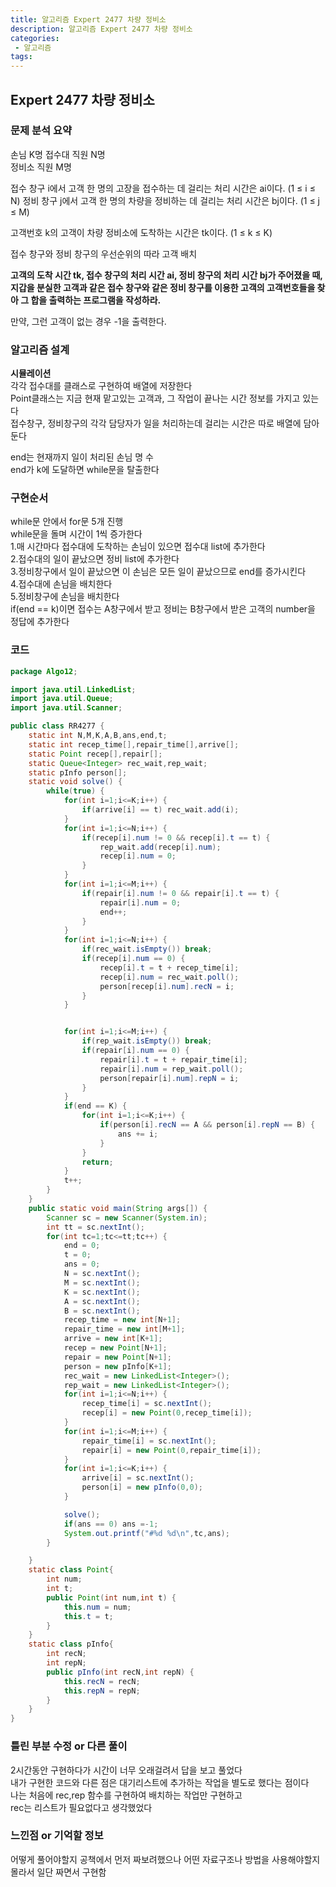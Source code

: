 ```yaml
---
title: 알고리즘 Expert 2477 차량 정비소
description: 알고리즘 Expert 2477 차량 정비소
categories:
 - 알고리즘  
tags:
---
```

## Expert 2477 차량 정비소  

### 문제 분석 요약  
손님 K명
접수대 직원 N명  
정비소 직원 M명  

접수 창구 i에서 고객 한 명의 고장을 접수하는 데 걸리는 처리 시간은 ai이다. (1 ≤ i ≤ N)
정비 창구 j에서 고객 한 명의 차량을 정비하는 데 걸리는 처리 시간은 bj이다. (1 ≤ j ≤ M)

고객번호 k의 고객이 차량 정비소에 도착하는 시간은 tk이다. (1 ≤ k ≤ K)

접수 창구와 정비 창구의 우선순위의 따라 고객 배치  

**고객의 도착 시간 tk, 접수 창구의 처리 시간 ai, 정비 창구의 처리 시간 bj가 주어졌을 때,
지갑을 분실한 고객과 같은 접수 창구와 같은 정비 창구를 이용한 고객의 고객번호들을 찾아 그 합을 출력하는 프로그램을 작성하라.**

만약, 그런 고객이 없는 경우 -1을 출력한다.
### 알고리즘 설계  
**시뮬레이션**  
각각 접수대를 클래스로 구현하여 배열에 저장한다  
Point클래스는 지금 현재 맡고있는 고객과, 그 작업이 끝나는 시간 정보를 가지고 있는다  
접수창구, 정비창구의 각각 담당자가 일을 처리하는데 걸리는 시간은 따로 배열에 담아둔다  

end는 현재까지 일이 처리된 손님 명 수  
end가 k에 도달하면 while문을 탈출한다  

### 구현순서  
while문 안에서 for문 5개 진행  
while문을 돌며 시간이 1씩 증가한다  
1.매 시간마다 접수대에 도착하는 손님이 있으면 접수대 list에 추가한다  
2.접수대의 일이 끝났으면 정비 list에 추가한다  
3.정비창구에서 일이 끝났으면 이 손님은 모든 일이 끝났으므로 end를 증가시킨다  
4.접수대에 손님을 배치한다  
5.정비창구에 손님을 배치한다  
if(end == k)이면 접수는 A창구에서 받고 정비는 B창구에서 받은 고객의 number을 정답에 추가한다  


### 코드  
```java
package Algo12;

import java.util.LinkedList;
import java.util.Queue;
import java.util.Scanner;

public class RR4277 {
	static int N,M,K,A,B,ans,end,t;
	static int recep_time[],repair_time[],arrive[];
	static Point recep[],repair[];
	static Queue<Integer> rec_wait,rep_wait;
	static pInfo person[];
	static void solve() {
		while(true) {
			for(int i=1;i<=K;i++) {
				if(arrive[i] == t) rec_wait.add(i);
			}
			for(int i=1;i<=N;i++) {
				if(recep[i].num != 0 && recep[i].t == t) {
					rep_wait.add(recep[i].num);
					recep[i].num = 0;
				}
			}
			for(int i=1;i<=M;i++) {
				if(repair[i].num != 0 && repair[i].t == t) {
					repair[i].num = 0;
					end++;
				}
			}
			for(int i=1;i<=N;i++) {
				if(rec_wait.isEmpty()) break;
				if(recep[i].num == 0) {
					recep[i].t = t + recep_time[i];
					recep[i].num = rec_wait.poll();
					person[recep[i].num].recN = i;
				}
			}


			for(int i=1;i<=M;i++) {
				if(rep_wait.isEmpty()) break;
				if(repair[i].num == 0) {
					repair[i].t = t + repair_time[i];
					repair[i].num = rep_wait.poll();
					person[repair[i].num].repN = i;
				}
			}
			if(end == K) {
				for(int i=1;i<=K;i++) {
					if(person[i].recN == A && person[i].repN == B) {
						ans += i;
					}
				}
				return;
			}
			t++;
		}
	}
	public static void main(String args[]) {
		Scanner sc = new Scanner(System.in);
		int tt = sc.nextInt();
		for(int tc=1;tc<=tt;tc++) {
			end = 0;
			t = 0;
			ans = 0;
			N = sc.nextInt();
			M = sc.nextInt();
			K = sc.nextInt();
			A = sc.nextInt();
			B = sc.nextInt();
			recep_time = new int[N+1];
			repair_time = new int[M+1];
			arrive = new int[K+1];
			recep = new Point[N+1];
			repair = new Point[N+1];
			person = new pInfo[K+1];
			rec_wait = new LinkedList<Integer>();
			rep_wait = new LinkedList<Integer>();
			for(int i=1;i<=N;i++) {
				recep_time[i] = sc.nextInt();
				recep[i] = new Point(0,recep_time[i]);
			}
			for(int i=1;i<=M;i++) {
				repair_time[i] = sc.nextInt();
				repair[i] = new Point(0,repair_time[i]);
			}
			for(int i=1;i<=K;i++) {
				arrive[i] = sc.nextInt();
				person[i] = new pInfo(0,0);
			}

			solve();
			if(ans == 0) ans =-1;
			System.out.printf("#%d %d\n",tc,ans);
		}

	}
	static class Point{
		int num;
		int t;
		public Point(int num,int t) {
			this.num = num;
			this.t = t;
		}
	}
	static class pInfo{
		int recN;
		int repN;
		public pInfo(int recN,int repN) {
			this.recN = recN;
			this.repN = repN;
		}
	}
}

```

### 틀린 부분 수정 or 다른 풀이  
2시간동안 구현하다가 시간이 너무 오래걸려서 답을 보고 풀었다  
내가 구현한 코드와 다른 점은 대기리스트에 추가하는 작업을 별도로 했다는 점이다  
나는 처음에 rec,rep 함수를 구현하여 배치하는 작업만 구현하고  
rec는 리스트가 필요없다고 생각했었다  


### 느낀점 or 기억할 정보  
어떻게 풀어야할지 공책에서 먼저 짜보려했으나
어떤 자료구조나 방법을 사용해야할지 몰라서 일단 짜면서 구현함  
